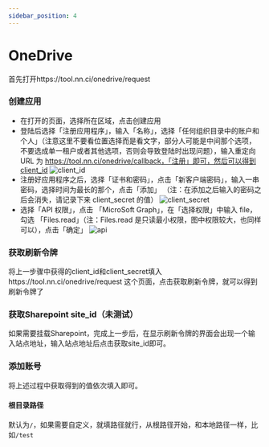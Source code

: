```yaml
---
sidebar_position: 4
---
```


# OneDrive

首先打开https://tool.nn.ci/onedrive/request

### 创建应用
- 在打开的页面，选择所在区域，点击创建应用
- 登陆后选择「注册应用程序」，输入「名称」，选择「任何组织目录中的账户和个人」（注意这里不要看位置选择而是看文字，部分人可能是中间那个选项，不要选成单一租户或者其他选项，否则会导致登陆时出现问题），输入重定向 URL 为 https://tool.nn.ci/onedrive/callback，「注册」即可，然后可以得到client_id
  ![client_id](https://store.heytapimage.com/cdo-portal/feedback/202111/24/998aa05659a10e87b3f2161d844263f8.png)
- 注册好应用程序之后，选择「证书和密码」，点击「新客户端密码」，输入一串密码，选择时间为最长的那个，点击「添加」
（注：在添加之后输入的密码之后会消失，请记录下来 client_secret 的值）
  ![client_secret](https://store.heytapimage.com/cdo-portal/feedback/202111/24/a3c7b8fd2a6577ee62404ad054ebbe90.png)
- 选择「API 权限」，点击 「MicroSoft Graph」，在「选择权限」中输入 file，勾选 「Files.read」（注：Files.read 是只读最小权限，图中权限较大，也同样可以），点击「确定」
  ![api](https://store.heytapimage.com/cdo-portal/feedback/202111/24/15cf3a64994935cdda76185cc181fad1.png)
### 获取刷新令牌
将上一步骤中获得的client_id和client_secret填入https://tool.nn.ci/onedrive/request 这个页面，点击获取刷新令牌，就可以得到刷新令牌了

### 获取Sharepoint site_id（未测试）
如果需要挂载Sharepoint，完成上一步后，在显示刷新令牌的界面会出现一个输入站点地址，输入站点地址后点击获取site_id即可。
### 添加账号
将上述过程中获取得到的值依次填入即可。
#### 根目录路径
默认为`/`，如果需要自定义，就填路径就行，从根路径开始，和本地路径一样，比如`/test`